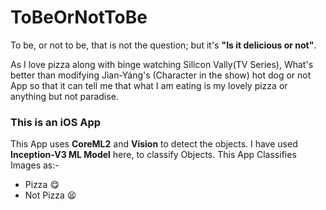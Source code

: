 # ToBeOrNotToBe
To be, or not to be, that is not the question; but it's **"Is it delicious or not"**.

As I love pizza along with binge watching Silicon Vally(TV Series), 
What's better than modifying Jìan-Yáng's (Character in the show) hot dog or not App so that it can tell me that what I am eating is my lovely pizza or anything but not paradise.

### This is an iOS App
This App uses **CoreML2** and **Vision** to detect the objects.
I have used **Inception-V3 ML Model** here, to classify Objects.
This App Classifies Images as:-
* Pizza :yum:
* Not Pizza :tired_face:
